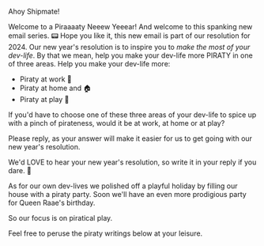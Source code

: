 Ahoy Shipmate!


Welcome to a Piraaaaty Neeew Yeeear!
And welcome to this spanking new email series. 📟 Hope you like it, this new email is part of our resolution for 2024. Our new year's resolution is to inspire you to *make the most of your dev-life*. By that we mean, help you make your dev-life more PIRATY  in one of three areas. Help you make your dev-life more:

- Piraty at work 🔧
- Piraty at home and 🏠
- Piraty at play 💃

If you'd have to choose one of these three areas of your dev-life to spice up with a pinch of pirateness, would it be at work, at home or at play?

Please reply, as your answer will make it easier for us to get going with our new year's resolution.

We'd LOVE to hear your new year's resolution, so write it in your reply if you dare. 👻

As for our own dev-lives we polished off a playful holiday by filling our house with a piraty party. Soon we'll have an even more prodigious party for Queen Raae's birthday.

So our focus is on piratical play.

Feel free to peruse the piraty writings below at your leisure.